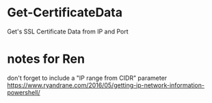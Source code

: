 # Get-CertificateData
Get's SSL Certificate Data from IP and Port

# notes for Ren
don't forget to include a "IP range from CIDR" parameter
https://www.ryandrane.com/2016/05/getting-ip-network-information-powershell/
